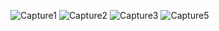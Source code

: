 ![Capture1](https://github.com/user-attachments/assets/61f69792-0830-4f64-b889-7a3295317c77)
![Capture2](https://github.com/user-attachments/assets/65fb8e6e-7fa1-4ef1-9c22-16d30cafb682)
![Capture3](https://github.com/user-attachments/assets/fda8452f-2072-46f6-9e97-1487757b34bc)
![Capture5](https://github.com/user-attachments/assets/d201dd09-1a83-4ef2-97b9-ba7b8590be4d)


